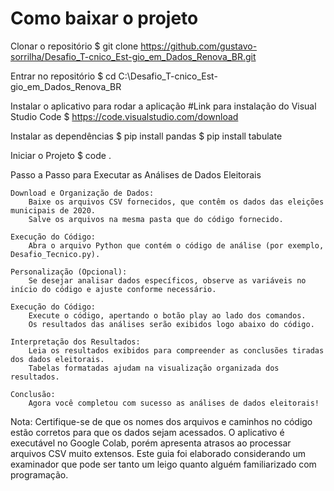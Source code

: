 # Como baixar o projeto
  Clonar o repositório 
  $ git clone https://github.com/gustavo-sorrilha/Desafio_T-cnico_Est-gio_em_Dados_Renova_BR.git

  Entrar no repositório 
  $ cd C:\Desafio_T-cnico_Est-gio_em_Dados_Renova_BR

  Instalar o aplicativo para rodar a aplicação 
    #Link para instalação do Visual Studio Code
  $ https://code.visualstudio.com/download


  Instalar as dependências 
  $ pip install pandas
  $ pip install tabulate

  Iniciar o Projeto 
  $ code . 


Passo a Passo para Executar as Análises de Dados Eleitorais

    Download e Organização de Dados:
        Baixe os arquivos CSV fornecidos, que contêm os dados das eleições municipais de 2020.
        Salve os arquivos na mesma pasta que do código fornecido.

    Execução do Código:
        Abra o arquivo Python que contém o código de análise (por exemplo, Desafio_Tecnico.py).

    Personalização (Opcional):
        Se desejar analisar dados específicos, observe as variáveis no início do código e ajuste conforme necessário.

    Execução do Código:
        Execute o código, apertando o botão play ao lado dos comandos.
        Os resultados das análises serão exibidos logo abaixo do código.

    Interpretação dos Resultados:
        Leia os resultados exibidos para compreender as conclusões tiradas dos dados eleitorais.
        Tabelas formatadas ajudam na visualização organizada dos resultados.

    Conclusão:
        Agora você completou com sucesso as análises de dados eleitorais!

Nota: Certifique-se de que os nomes dos arquivos e caminhos no código estão corretos para que os dados sejam acessados. O aplicativo é executável no Google Colab, porém apresenta atrasos ao processar arquivos CSV muito extensos. Este guia foi elaborado considerando um examinador que pode ser tanto um leigo quanto alguém familiarizado com programação.
